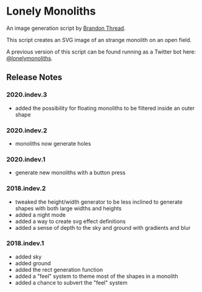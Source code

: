 # Lonely Monoliths

An image generation script by [Brandon Thread](http://threadsmind.com).

This script creates an SVG image of an strange monolith on an open field.

A previous version of this script can be found running as a Twitter bot here: [@lonelymonoliths](https://twitter.com/lonelymonoliths).

## Release Notes

### 2020.indev.3
- added the possibility for floating monoliths to be filtered inside an outer shape

### 2020.indev.2
- monoliths now generate holes

### 2020.indev.1
- generate new monoliths with a button press

### 2018.indev.2
- tweaked the height/width generator to be less inclined to generate shapes with both large widths and heights
- added a night mode
- added a way to create svg effect definitions
- added a sense of depth to the sky and ground with gradients and blur

### 2018.indev.1
- added sky
- added ground
- added the rect generation function
- added a "feel" system to theme most of the shapes in a monolith
- added a chance to subvert the "feel" system
